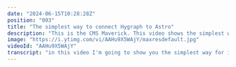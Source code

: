 ```yaml
---
date: "2024-06-15T10:28:28Z"
position: "003"
title: "The simplest way to connect Hygraph to Astro"
description: "This is the CMS Maverick. This video shows the simplest way to connect Hygraph to Astro.\n\nClone the Hygraph Project from this video: https://app.hygraph.com/clone/751a6bdf9431476c8b82c543895e6d16?name=Implementation%20Guides\n\nCheck out the code: https://github.com/hygraph/hygraph-implementation-guides/tree/main/astro\n\nJoin our community at https://slack.hygraph.com\nMake a free account at https://app.hygraph.com/signup"
image: "https://i.ytimg.com/vi/AAHu9X5WAjY/maxresdefault.jpg"
videoId: "AAHu9X5WAjY"
transcript: "in this video I'm going to show you the simplest way for if you wanted to connect hgraph to Astro without using a starter kit so if you have clean code with nothing this is the CMS [Music] mck all right so when we go to High graph I'll show you the data we're working with so we have three pages there's a page model here and then each page actually has a title a slug and a little bit of Rich Text data right so you have a few of those different ones and so it looks like this we have a static homepage that has a list of all the pages so when you then click on a page you actually go to a dynamic road that shows you that specific page with its title and its content and of course also its slug which is up here so we can just go through all the pages like that and so how to do this in code so in our Astro convic the only thing I've installed for now to keep it super simple is just add some Tailwind because it's easy to use with CSS and make it all look very easy actually for a lot of people Tailwind is now the way to do CSS um I wouldn't say that stuff for me but it worked really well in this example so we have tailwind and so um to be able to get and talk to hgraph we also need one other package and it's called graphql request you can just install that from npm and so what we're doing on that page let's say we're starting with that homepage where we show all the pages right so I make a new graphql client that's what it is coming from graphql request and I'm adding an environment variable to the endpoint in high graph well that we find here Astro hgraph endpoint and this is actually a URL and that URL we are getting here so we go to our project settings endpoints and you grab the high performance content API so this URL is where we query High graph to get the data to make sure you can actually query this is go to your public content API settings here and set the permission so you're actually able to query it there's just a big black blue button there that says setup defaults easy to do all right so once you have that URL you can actually query it um with a graphql client we just made that client right and we can do a request and this is actually the query that we're doing so we're getting from that endpoint URL all the pages and for each page I want the title the slug the body and then from the body the text and once once you have that you can then actually Loop over all these P pages and create your links so page to the page slug right so the links go like this so this is that Loop and each link goes to the page Slug and so now we end up like how do we build this because this is a dynamic route because these slugs can change and we have to query the CMS differently every time so now we can just go make a page and then slug do asro inside the square brackets and that makes them Dynamic so anything in here can be a dynamic string well the interesting bit here is we can now again make a new client and then we're going to query just that page right and so that query is get me the pitch where the slug is the thing that we just got from Astro and the cool thing is in Astro we have Astro do params and then slug is just one of those parameters that is sent in the URL to that dynamic page however to make this work Astro needs to know about the G static Paths of all the properties or all the the Slugs that you can have for it to be able to render this so I hardcoded it here because I know I only have three pages you could of course query all the pages and then create this thing yourself right now for Simplicity sake I just hardcoded it because it's only three so once you actually know that variable for the slug you can just pass that in here as the second parameter to your client request and it returns you the page specifically for that slug that you received in Astro which is hgraph works with any framework which is a slug here content um this one right so this it now queries it where the slug is this so we get all this information and then we just render it and there you have it so if you have any questions or you feel like hey Tim you did that the wrong way or whatever join us in our community at slack. hyra.com and also if you wanted to actually try this yourself in the link below in the description there is a link to clone the hgraph project and to get this code and all there is left to say is Happy coding cheers"
---
```


